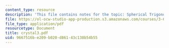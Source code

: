 ```yaml
---
content_type: resource
description: 'This file contains notes for the topic: Spherical Trigonometry.'
file: https://ol-ocw-studio-app-production.s3.amazonaws.com/courses/3-60-symmetry-structure-and-tensor-properties-of-materials-fall-2005/9667516be209b020d86143c138b54b55_crystal3.pdf
file_type: application/pdf
resourcetype: Document
title: crystal3.pdf
uid: 9667516b-e209-b020-d861-43c138b54b55
---
```

